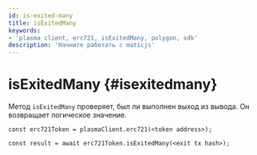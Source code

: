 ```yaml
---
id: is-exited-many
title: isExitedMany
keywords:
- 'plasma client, erc721, isExitedMany, polygon, sdk'
description: 'Начните работать с maticjs'
---
```


# isExitedMany {#isexitedmany}

Метод `isExitedMany` проверяет, был ли выполнен выход из вывода. Он возвращает логическое значение.

```
const erc721Token = plasmaClient.erc721(<token address>);

const result = await erc721Token.isExitedMany(<exit tx hash>);

```
